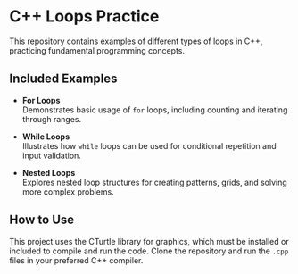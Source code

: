 # C++ Loops Practice

This repository contains examples of different types of loops in C++, practicing fundamental programming concepts.

## Included Examples

- **For Loops**  
  Demonstrates basic usage of `for` loops, including counting and iterating through ranges.

- **While Loops**  
  Illustrates how `while` loops can be used for conditional repetition and input validation.

- **Nested Loops**  
  Explores nested loop structures for creating patterns, grids, and solving more complex problems.

## How to Use
This project uses the CTurtle library for graphics, which must be installed or included to compile and run the code.
Clone the repository and run the `.cpp` files in your preferred C++ compiler.
